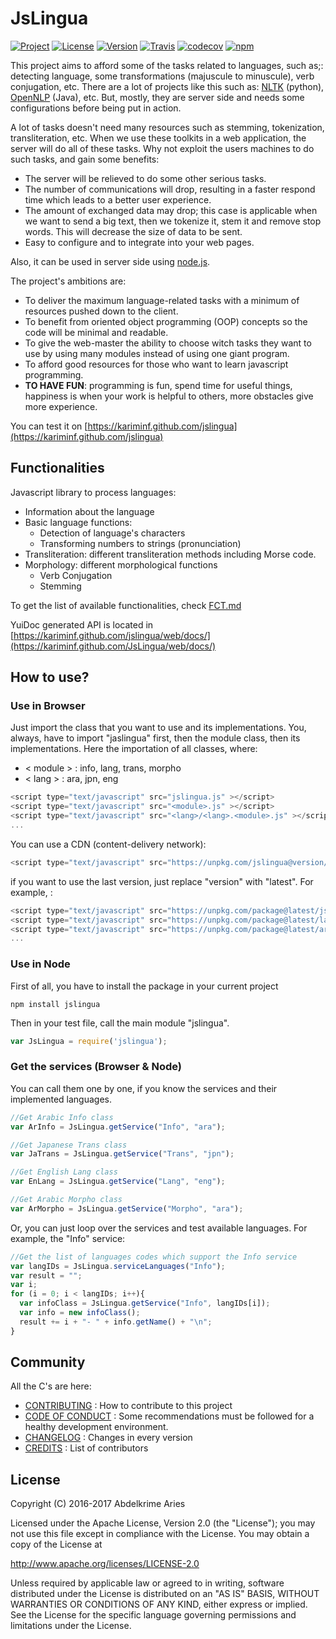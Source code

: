 
# JsLingua

[![Project](https://img.shields.io/badge/Project-JsLingua-FDEE00.svg)](https://kariminf.github.com/jslingua)
[![License](https://img.shields.io/github/license/kariminf/jslingua.svg)](http://www.apache.org/licenses/LICENSE-2.0)
[![Version](https://img.shields.io/npm/v/jslingua.svg)](https://www.npmjs.com/package/jslingua)
[![Travis](https://img.shields.io/travis/kariminf/jslingua.svg)](https://travis-ci.org/kariminf/jslingua)
[![codecov](https://img.shields.io/codecov/c/github/kariminf/jslingua.svg)](https://codecov.io/gh/kariminf/jslingua)
[![npm](https://img.shields.io/npm/dm/jslingua.svg)](https://www.npmjs.com/package/jslingua)


This project aims to afford some of the tasks related to languages, such as;: detecting language, some transformations (majuscule to minuscule), verb conjugation, etc.
There are a lot of projects like this such as: [NLTK](https://github.com/nltk/nltk) (python), [OpenNLP](https://github.com/apache/opennlp) (Java), etc.
But, mostly, they are server side and needs some configurations before being put in action.

A lot of tasks doesn't need many resources such as stemming, tokenization, transliteration, etc.
When we use these toolkits in a web application, the server will do all of these tasks.
Why not exploit the users machines to do such tasks, and gain some benefits:
* The server will be relieved to do some other serious tasks.
* The number of communications will drop, resulting in a faster respond time which leads to a better user experience.
* The amount of exchanged data may drop; this case is applicable when we want to send a big text, then we tokenize it, stem it and remove stop words. This will decrease the size of data to be sent.
* Easy to configure and to integrate into your web pages.

Also, it can be used in server side using [node.js](https://github.com/nodejs/node).

The project's ambitions are:
* To deliver the maximum language-related tasks with a minimum of resources pushed down to the client.
* To benefit from oriented object programming (OOP) concepts so the code will be minimal and readable.
* To give the web-master the ability to choose witch tasks they want to use by using many modules instead of using one giant program.
* To afford good resources for those who want to learn javascript programming.
* **TO HAVE FUN**: programming is fun, spend time for useful things, happiness is when your work is helpful to others, more obstacles give more experience.

You can test it on [https://kariminf.github.com/jslingua](https://kariminf.github.com/jslingua)

## Functionalities

Javascript library to process languages:
* Information about the language
* Basic language functions:
  * Detection of language's characters
  * Transforming numbers to strings (pronunciation)
* Transliteration: different transliteration methods including Morse code.
* Morphology: different morphological functions
  * Verb Conjugation
  * Stemming

To get the list of available functionalities, check [FCT.md](./FCT.md)

YuiDoc generated API is located in [https://kariminf.github.com/jslingua/web/docs/](https://kariminf.github.com/JsLingua/web/docs/)

## How to use?

### Use in Browser

Just import the class that you want to use and its implementations.
You, always, have to import "jaslingua" first, then the module class, then its implementations.
Here the importation of all classes, where:
* < module > : info, lang, trans, morpho
* < lang > : ara, jpn, eng

```javascript
<script type="text/javascript" src="jslingua.js" ></script>
<script type="text/javascript" src="<module>.js" ></script>
<script type="text/javascript" src="<lang>/<lang>.<module>.js" ></script>
...
```
You can use a CDN (content-delivery network):
```javascript
<script type="text/javascript" src="https://unpkg.com/jslingua@version/file" ></script>
```
if you want to use the last version, just replace "version" with "latest".
For example, :
```javascript
<script type="text/javascript" src="https://unpkg.com/package@latest/jslingua.min.js" ></script>
<script type="text/javascript" src="https://unpkg.com/package@latest/lang.min.js" ></script>
<script type="text/javascript" src="https://unpkg.com/package@latest/ara.lang.min.js" ></script>
...
```

### Use in Node

First of all, you have to install the package in your current project
```
npm install jslingua
```
Then in your test file, call the main module "jslingua".
```javascript
var JsLingua = require('jslingua');
```

### Get the services (Browser & Node)

You can call them one by one, if you know the services and their implemented languages.
```javascript
//Get Arabic Info class
var ArInfo = JsLingua.getService("Info", "ara");

//Get Japanese Trans class
var JaTrans = JsLingua.getService("Trans", "jpn");

//Get English Lang class
var EnLang = JsLingua.getService("Lang", "eng");

//Get Arabic Morpho class
var ArMorpho = JsLingua.getService("Morpho", "ara");
```

Or, you can just loop over the services and test available languages.
For example, the "Info" service:
```javascript
//Get the list of languages codes which support the Info service
var langIDs = JsLingua.serviceLanguages("Info");
var result = "";
var i;
for (i = 0; i < langIDs; i++){
  var infoClass = JsLingua.getService("Info", langIDs[i]);
  var info = new infoClass();
  result += i + "- " + info.getName() + "\n";
}
```

## Community

All the C's are here:

* [CONTRIBUTING](./CONTRIBUTING.md) : How to contribute to this project
* [CODE OF CONDUCT](./CODE_OF_CONDUCT.md) : Some recommendations must be followed for a healthy development environment.
* [CHANGELOG](./CHANGELOG.md) : Changes in every version
* [CREDITS](./CREDITS.md) : List of contributors

## License

Copyright (C) 2016-2017 Abdelkrime Aries

Licensed under the Apache License, Version 2.0 (the "License");
you may not use this file except in compliance with the License.
You may obtain a copy of the License at

http://www.apache.org/licenses/LICENSE-2.0

Unless required by applicable law or agreed to in writing, software
distributed under the License is distributed on an "AS IS" BASIS,
WITHOUT WARRANTIES OR CONDITIONS OF ANY KIND, either express or implied.
See the License for the specific language governing permissions and
limitations under the License.
